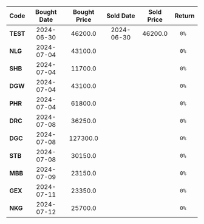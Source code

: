 
| Code  | Bought Date | Bought Price | Sold Date   | Sold Price   | Return  |
| ------|:-----------:|:------------:|:-----------:|:------------:|:-------:|
| **TEST**  | 2024-06-30  | 46200.0      | 2024-06-30  | 46200.0      | `0% `     |
| **NLG**  | 2024-07-04  | 43100.0      |   |       | `0% `     |
| **SHB**  | 2024-07-04  | 11700.0      |   |       | `0% `     |
| **DGW**  | 2024-07-04  | 43100.0      |   |       | `0% `     |
| **PHR**  | 2024-07-04  | 61800.0      |   |       | `0% `     |
| **DRC**  | 2024-07-08  | 36250.0      |   |       | `0% `     |
| **DGC**  | 2024-07-08  | 127300.0     |   |       | `0% `     |
| **STB**  | 2024-07-08  | 30150.0      |   |       | `0% `     |
| **MBB**  | 2024-07-09  | 23150.0      |   |       | `0% `     |
| **GEX**  | 2024-07-11  | 23350.0      |   |       | `0% `     |
| **NKG**  | 2024-07-12  | 25700.0      |   |       | `0% `     |

